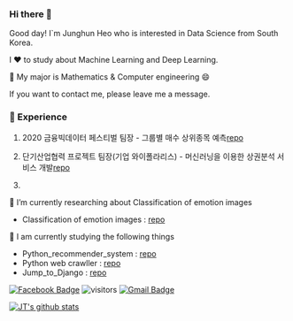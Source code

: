 ### Hi there 👋

Good day! I`m Junghun Heo who is interested in Data Science from South Korea.

I ❤️ to study about Machine Learning and Deep Learning.   

💪 My major is Mathematics & Computer engineering 😄

If you want to contact me, please leave me a message.

### 💫 Experience

1. 2020 금융빅데이터 페스티벌 팀장 - 그룹별 매수 상위종목 예측[repo](https://github.com/herjh0405/Data/tree/main/Project2)

2. 단기산업협력 프로젝트 팀장(기업 와이폴라리스) - 머신러닝을 이용한 상권분석 서비스 개발[repo](https://https://github.com/herjh0405/Data/tree/main/Project3)
3. 

🌱 I’m currently researching about Classification of emotion images
- Classification of emotion images : [repo](https://github.com/J-TKim/Classification_of_emotion_images)   

📖 I am currently studying the following things
- Python_recommender_system : [repo](https://github.com/J-TKim/Python_recommender_system.git)
- Python web crawller : [repo](https://github.com/J-TKim/Python_web_crawller.git)
- Jump_to_Django : [repo](https://github.com/J-TKim/Jump_to_Django)

[![Facebook Badge](https://img.shields.io/badge/-Facebook-1877f2?style=flat-square&logo=Facebook&logoColor=white&link=https://www.facebook.com/profile.php?id=100008175373869)](https://www.facebook.com/profile.php?id=100008175373869)
![visitors](https://visitor-badge.glitch.me/badge?page_id=J-TKim.visitor-badge)
 [![Gmail Badge](https://img.shields.io/badge/Gmail-d14836?style=flat-square&logo=Gmail&logoColor=white&link=mailto:qwed991020@gmail.com)](mailto:qwed991020@gmail.com)


[![JT's github stats](https://github-readme-stats.vercel.app/api?username=J-TKim&count_private=true&show_icons=true&theme=ayu-mirage)](https://github.com/anuraghazra/github-readme-stats)



<!--
**herjh0405/herjh0405** is a ✨ _special_ ✨ repository because its `README.md` (this file) appears on your GitHub profile.

Here are some ideas to get you started:

- 🔭 I’m currently working on ...
- 🌱 I’m currently learning ...
- 👯 I’m looking to collaborate on ...
- 🤔 I’m looking for help with ...
- 💬 Ask me about ...
- 📫 How to reach me: ...
- 😄 Pronouns: ...
- ⚡ Fun fact: ...
-->
